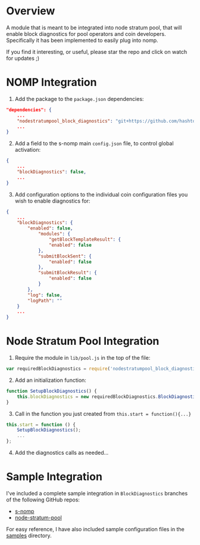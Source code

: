 Overview
========

A module that is meant to be integrated into node stratum pool, that will enable block diagnostics for pool operators and coin developers. Specifically it has been implemented to easily plug into nomp. 

If you find it interesting, or useful, please star the repo and click on watch for updates ;)


NOMP Integration
================

1. Add the package to the `package.json` dependencies:
```JSON
"dependencies": {
    ...
    "nodestratumpool_block_diagnostics": "git+https://github.com/hashtobewild/nodestratumpool_block_diagnostics.git",
    ...
}
```

2. Add a field to the s-nomp main `config.json` file, to control global activation:
```JSON
{
    ...
    "blockDiagnostics": false,
    ...
}
```

3. Add configuration options to the individual coin configuration files you wish to enable diagnostics for:
```JSON
{
    ...
    "blockDiagnostics": {
        "enabled": false,
            "modules": {
                "getBlockTemplateResult": {
                "enabled": false
            },
            "submitBlockSent": {
                "enabled": false
            },
            "submitBlockResult": {
                "enabled": false
            }
        },
        "log": false,
        "logPath": ""
    }
    ...
}
```

Node Stratum Pool Integration
=============================

1. Require the module in `lib/pool.js` in the top of the file:
```JavaScript
var requiredBlockDiagnostics = require('nodestratumpool_block_diagnostics');
```

2. Add an initialization function:
```JavaScript
function SetupBlockDiagnostics() {
    this.blockDiagnostics = new requiredBlockDiagnostics.BlockDiagnostics(options);
}
```

3. Call in the function you just created from `this.start = function(){...}`
```JavaScript
this.start = function () {
    SetupBlockDiagnostics();
    ...
};
```

4. Add the diagnostics calls as needed...

Sample Integration
==================
I've included a complete sample integration in `BlockDiagnostics` branches of the following GitHub repos:

* [s-nomp](https://github.com/hashtobewild/s-nomp)
* [node-stratum-pool](https://github.com/hashtobewild/node-stratum-pool)

For easy reference, I have also included sample configuration files in the [samples](./samples) directory.